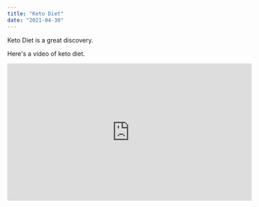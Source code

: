 ```yaml
---
title: "Keto Diet"
date: "2021-04-30"
---
```


Keto Diet is a great discovery.

Here's a video of keto diet.

<iframe width="560" height="315" src="https://www.youtube.com/embed/zSove8JBTc4" frameborder="0" allowfullscreen></iframe>
